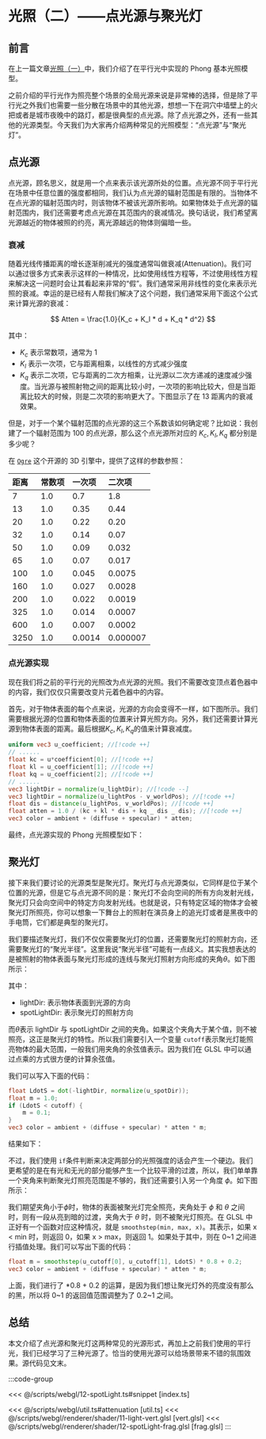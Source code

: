 # 光照（二）——点光源与聚光灯

## 前言

在上一篇文章[光照（一）](./11-light.md)中，我们介绍了在平行光中实现的 Phong 基本光照模型。

之前介绍的平行光作为照亮整个场景的全局光源来说是非常棒的选择，但是除了平行光之外我们也需要一些分散在场景中的其他光源，想想一下在洞穴中墙壁上的火把或者是城市夜晚中的路灯，都是很典型的点光源。除了点光源之外，还有一些其他的光源类型。今天我们为大家再介绍两种常见的光照模型：“点光源”与“聚光灯”。

## 点光源

点光源，顾名思义，就是用一个点来表示该光源所处的位置。点光源不同于平行光在场景中任意位置的强度都相同，我们认为点光源的辐射范围是有限的。当物体不在点光源的辐射范围内时，则该物体不被该光源所影响。如果物体处于点光源的辐射范围内，我们还需要考虑点光源在其范围内的衰减情况。换句话说，我们希望离光源越近的物体被照的约亮，离光源越远的物体则偏暗一些。

### 衰减

随着光线传播距离的增长逐渐削减光的强度通常叫做衰减(Attenuation)。我们可以通过很多方式来表示这样的一种情况，比如使用线性方程等，不过使用线性方程来解决这一问题时会让其看起来非常的“假”。我们通常采用非线性的变化来表示光照的衰减。幸运的是已经有人帮我们解决了这个问题，我们通常采用下面这个公式来计算光源的衰减：

$$
Atten = \frac{1.0}{K_c + K_l * d + K_q * d^2}
$$

其中：

-   $K_c$ 表示常数项，通常为 1
-   $K_l$ 表示一次项，它与距离相乘，以线性的方式减少强度
-   $K_q$ 表示二次项，它与距离的二次方相乘，让光源以二次方递减的速度减少强度。当光源与被照射物之间的距离比较小时，一次项的影响比较大，但是当距离比较大的时候，则是二次项的影响更大了。下图显示了在 13 距离内的衰减效果。

<ImgContainer :srcs="['/img/12-pointlight/atten.png']"/>

但是，对于一个某个辐射范围的点光源的这三个系数该如何确定呢？比如说：我创建了一个辐射范围为 100 的点光源，那么这个点光源所对应的 $K_c, K_l, K_q$ 都分别是多少呢？

在 [`Ogre`](https://wiki.ogre3d.org/tiki-index.php?page=-Point+Light+Attenuation) 这个开源的 3D 引擎中，提供了这样的参数参照：

| 距离 | 常数项 | 一次项 | 二次项   |
| :--- | :----- | :----- | :------- |
| 7    | 1.0    | 0.7    | 1.8      |
| 13   | 1.0    | 0.35   | 0.44     |
| 20   | 1.0    | 0.22   | 0.20     |
| 32   | 1.0    | 0.14   | 0.07     |
| 50   | 1.0    | 0.09   | 0.032    |
| 65   | 1.0    | 0.07   | 0.017    |
| 100  | 1.0    | 0.045  | 0.0075   |
| 160  | 1.0    | 0.027  | 0.0028   |
| 200  | 1.0    | 0.022  | 0.0019   |
| 325  | 1.0    | 0.014  | 0.0007   |
| 600  | 1.0    | 0.007  | 0.0002   |
| 3250 | 1.0    | 0.0014 | 0.000007 |

### 点光源实现

现在我们将之前的平行光的光照改为点光源的光照。我们不需要改变顶点着色器中的内容，我们仅仅只需要改变片元着色器中的内容。

首先，对于物体表面的每个点来说，光源的方向会变得不一样，如下图所示。我们需要根据光源的位置和物体表面的位置来计算光照方向。另外，我们还需要计算光源到物体表面的距离。最后根据$K_c, K_l, K_q$的值来计算衰减度。

<ImgContainer :srcs="['/img/12-pointlight/lightDir.png']"/>

```glsl
uniform vec3 u_coefficient; //[!code ++]
// ......
float kc = u*coefficient[0]; //[!code ++]
float kl = u_coefficient[1]; //[!code ++]
float kq = u_coefficient[2]; //[!code ++]
// ......
vec3 lightDir = normalize(u_lightDir); //[!code --]
vec3 lightDir = normalize(u_lightPos - v_worldPos); //[!code ++]
float dis = distance(u_lightPos, v_worldPos); //[!code ++]
float atten = 1.0 / (kc + kl * dis + kq _ dis _ dis); //[!code ++]
vec3 color = ambient + (diffuse + specular) * atten;

```

最终，点光源实现的 Phong 光照模型如下：
<WebGLPointLight/>

## 聚光灯

接下来我们要讨论的光源类型是聚光灯。聚光灯与点光源类似，它同样是位于某个位置的光源，但是它与点光源不同的是：聚光灯不会向空间的所有方向发射光线，聚光灯只会向空间中的特定方向发射光线。也就是说，只有特定区域的物体才会被聚光灯所照亮，你可以想象一下舞台上的照射在演员身上的追光灯或者是黑夜中的手电筒，它们都是典型的聚光灯。

我们要描述聚光灯，我们不仅仅需要聚光灯的位置，还需要聚光灯的照射方向，还需要聚光灯的“聚光半径”。这里我说“聚光半径”可能有一点歧义。其实我想表达的是被照射的物体表面与聚光灯形成的连线与聚光灯照射方向形成的夹角$\theta$。如下图所示：

<ImgContainer :srcs="['/img/12-pointlight/spotlightDir.png']"/>

其中：

-   lightDir: 表示物体表面到光源的方向
-   spotLightDir: 表示聚光灯的照射方向

而$\theta$表示 lightDir 与 spotLightDir 之间的夹角。如果这个夹角大于某个值，则不被照亮，这正是聚光灯的特性。所以我们需要引入一个变量 `cutoff`表示聚光灯能照亮物体的最大范围，一般我们用夹角的余弦值表示。因为我们在 GLSL 中可以通过点乘的方式很方便的计算余弦值。

我们可以写入下面的代码：

```glsl
float LdotS = dot(-lightDir, normalize(u_spotDir));
float m = 1.0;
if (LdotS < cutoff) {
    m = 0.1;
}
vec3 color = ambient + (diffuse + specular) * atten * m;
```

结果如下：
<ImgContainer :srcs="['/img/12-pointlight/spotlight.png']"/>

不过，我们使用 `if`条件判断来决定两部分的光照强度的话会产生一个硬边。我们更希望的是在有光和无光的部分能够产生一个比较平滑的过渡，所以，我们单单靠一个夹角来判断聚光灯照亮范围是不够的，我们还需要引入另一个角度 $\phi$。如下图所示：

<ImgContainer :srcs="['/img/12-pointlight/spotlightDir2.png']"/>

我们期望夹角小于$\phi$时，物体的表面被聚光灯完全照亮，夹角处于 $\phi$ 和 $\theta$ 之间时，则有一段从亮到暗的过渡，夹角大于 $\theta$ 时，则不被聚光灯照亮。在 GLSL 中正好有一个函数对应这种情况，就是 `smoothstep(min, max, x)`。其表示，如果 x < min 时，则返回 0，如果 x > max，则返回 1。如果处于其中，则在 0~1 之间进行插值处理。我们可以写出下面的代码：

```glsl
float m = smoothstep(u_cutoff[0], u_cutoff[1], LdotS) * 0.8 + 0.2;
vec3 color = ambient + (diffuse + specular) * atten * m;
```

上面，我们进行了 \*0.8 + 0.2 的运算，是因为我们想让聚光灯外的亮度没有那么的黑，所以将 0~1 的返回值范围调整为了 0.2~1 之间。

## 总结

本文介绍了点光源和聚光灯这两种常见的光源形式，再加上之前我们使用的平行光，我们已经学习了三种光源了。恰当的使用光源可以给场景带来不错的氛围效果。源代码见文末。

<WebGLSpotLight/>

<QRCode/>
:::code-group

<<< @/scripts/webgl/12-spotLight.ts#snippet [index.ts]

<<< @/scripts/webgl/util.ts#attenuation [util.ts]
<<< @/scripts/webgl/renderer/shader/11-light-vert.glsl [vert.glsl]
<<< @/scripts/webgl/renderer/shader/12-spotLight-frag.glsl [frag.glsl]
:::
